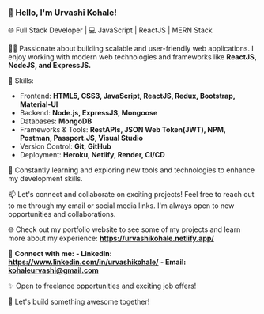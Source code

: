 
### 👋 Hello, I'm Urvashi Kohale!

🌐 Full Stack Developer | 💻 JavaScript | ReactJS | MERN Stack

👨‍💻 Passionate about building scalable and user-friendly web applications. I enjoy working with modern web technologies and frameworks like **ReactJS, NodeJS, and ExpressJS.**

🔧 Skills:
- Frontend: **HTML5, CSS3, JavaScript, ReactJS, Redux, Bootstrap, Material-UI**
- Backend: **Node.js, ExpressJS, Mongoose**
- Databases: **MongoDB**
- Frameworks & Tools: **RestAPIs, JSON Web Token(JWT), NPM, Postman, Passport.JS, Visual Studio**
- Version Control: **Git, GitHub**
- Deployment: **Heroku, Netlify, Render, CI/CD**

🌱 Constantly learning and exploring new tools and technologies to enhance my development skills.

📫 Let's connect and collaborate on exciting projects! Feel free to reach out to me through my email or social media links. I'm always open to new opportunities and collaborations.

🌐 Check out my portfolio website to see some of my projects and learn more about my experience: **https://urvashikohale.netlify.app/**

🔗 **Connect with me:**
**- LinkedIn: https://www.linkedin.com/in/urvashikohale/** 
**- Email: kohaleurvashi@gmail.com**

✨ Open to freelance opportunities and exciting job offers!

🚀 Let's build something awesome together!



<!--
**urvashikohale/urvashikohale** is a ✨ _special_ ✨ repository because its `README.md` (this file) appears on your GitHub profile.

Here are some ideas to get you started:

- 🔭 I’m currently working on ...
- 🌱 I’m currently learning ...
- 👯 I’m looking to collaborate on ...
- 🤔 I’m looking for help with ...
- 💬 Ask me about ...
- 📫 How to reach me: ...
- 😄 Pronouns: ...
- ⚡ Fun fact: ...
-->
